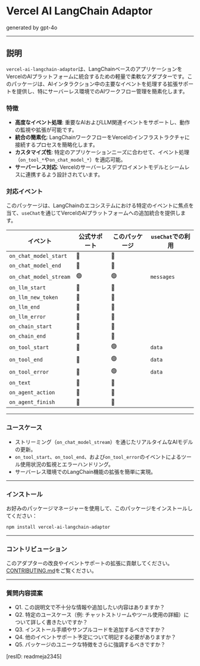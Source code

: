 
# Vercel AI LangChain Adaptor

generated by gpt-4o

---

## 説明

`vercel-ai-langchain-adaptor`は、LangChainベースのアプリケーションをVercelのAIプラットフォームに統合するための軽量で柔軟なアダプターです。このパッケージは、AIインタラクション中の主要なイベントを処理する拡張サポートを提供し、特にサーバーレス環境でのAIワークフロー管理を簡素化します。

### 特徴
- **高度なイベント処理**: 重要なAIおよびLLM関連イベントをサポートし、動作の監視や拡張が可能です。
- **統合の簡素化**: LangChainワークフローをVercelのインフラストラクチャに接続するプロセスを簡略化します。
- **カスタマイズ性**: 特定のアプリケーションニーズに合わせて、イベント処理（`on_tool_*`や`on_chat_model_*`）を適応可能。
- **サーバーレス対応**: Vercelのサーバーレスデプロイメントモデルとシームレスに連携するよう設計されています。

### 対応イベント

このパッケージは、LangChainのエコシステムにおける特定のイベントに焦点を当て、`useChat`を通じてVercelのAIプラットフォームへの追加統合を提供します。

| **イベント**             | **公式サポート**     | **このパッケージ** | **`useChat`での利用** |
|--------------------------|----------------------|---------------------|-----------------------|
| `on_chat_model_start`    | 🔴                  | 🔴                  |                       |
| `on_chat_model_end`      | 🔴                  | 🔴                  |                       |
| `on_chat_model_stream`   | 🟢                  | 🟢                  | `messages`            |
| `on_llm_start`           | 🔴                  | 🔴                  |                       |
| `on_llm_new_token`       | 🔴                  | 🔴                  |                       |
| `on_llm_end`             | 🔴                  | 🔴                  |                       |
| `on_llm_error`           | 🔴                  | 🔴                  |                       |
| `on_chain_start`         | 🔴                  | 🔴                  |                       |
| `on_chain_end`           | 🔴                  | 🔴                  |                       |
| `on_tool_start`          | 🔴                  | 🟢                  | `data`                |
| `on_tool_end`            | 🔴                  | 🟢                  | `data`                |
| `on_tool_error`          | 🔴                  | 🟢                  | `data`                |
| `on_text`                | 🔴                  | 🔴                  |                       |
| `on_agent_action`        | 🔴                  | 🔴                  |                       |
| `on_agent_finish`        | 🔴                  | 🔴                  |                       |

---

### ユースケース
- ストリーミング（`on_chat_model_stream`）を通じたリアルタイムなAIモデルの更新。
- `on_tool_start`、`on_tool_end`、および`on_tool_error`のイベントによるツール使用状況の監視とエラーハンドリング。
- サーバーレス環境でのLangChain機能の拡張を簡単に実現。

---

### インストール

お好みのパッケージマネージャーを使用して、このパッケージをインストールしてください：

```bash
npm install vercel-ai-langchain-adaptor
```

---

### コントリビューション

このアダプターの改良やイベントサポートの拡張に貢献してください。[CONTRIBUTING.md](./CONTRIBUTING.md)をご覧ください。

---

### 質問内容提案
- Q1. この説明文で不十分な情報や追加したい内容はありますか？
- Q2. 特定のユースケース（例: チャットストリームやツール使用の詳細）について詳しく書きたいですか？
- Q3. インストール手順やサンプルコードを追加するべきですか？
- Q4. 他のイベントサポート予定について明記する必要がありますか？
- Q5. パッケージのユニークな特徴をさらに強調するべきですか？

[resID: readmeja2345]
